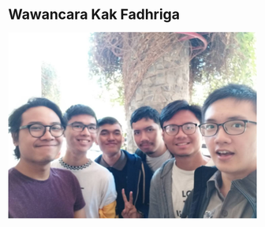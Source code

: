 # Wawancara Kak Fadhriga

<p align="center">
  <img src="16518070-16518129-16518293-16518296-16518333.jpg" alt="SKak Fadhriga"/>
</p>
